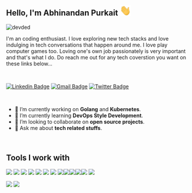 <h2> Hello, I'm Abhinandan Purkait <img src="https://raw.githubusercontent.com/ABSphreak/ABSphreak/master/gifs/Hi.gif" width="30px"></h2>

<p align="left"> <img src="https://komarev.com/ghpvc/?username=Abhinandan-Purkait" alt="devded" /></p>

I'm an coding enthusiast. I love exploring new tech stacks and love indulging in tech conversations that happen around me. I love play computer games too.
Loving one's own job passionately is very important and that's what I do. Do reach me out for any tech coverstion you want on these links below...

<br/>

[![Linkedin Badge](https://img.shields.io/badge/-Abhinandan-blue?style=flat-square&logo=Linkedin&logoColor=white&link=https://www.linkedin.com/in/abhinandan-purkait/)](https://www.linkedin.com/in/abhinandan-purkait/) [![Gmail Badge](https://img.shields.io/badge/-abhinandan@mayadata.io-c14438?style=flat-square&logo=Gmail&logoColor=white&link=mailto:abhinandan@mayadata.io)](mailto:abhinandan@mayadata.io) [![Twitter Badge](https://img.shields.io/badge/-Abhinandan1511-blue?style=flat-square&logo=Twitter&logoColor=white&link=https://twitter.com/Abhinandan1511)](https://twitter.com/Abhinandan1511)

<br />

- 🔭 I’m currently working on **Golang** and **Kubernetes**.
- 🌱 I’m currently learning **DevOps Style Development**.
- 👯 I’m looking to collaborate on **open source projects**.
- 💬 Ask me about **tech related stuffs**.

<br />

## Tools I work with
 <img src = 'https://raw.githubusercontent.com/MarikIshtar007/MarikIshtar007/master/images/git.svg' height='30'/> <img src = 'https://image.flaticon.com/icons/svg/919/919853.svg' width='30'/>  <img src = 'https://github.com/MarikIshtar007/MarikIshtar007/blob/master/images/js.svg' width='30'/> <img src = 'https://github.com/MarikIshtar007/MarikIshtar007/blob/master/images/django.svg' width='30'/>  <img src = 'https://github.com/MarikIshtar007/MarikIshtar007/blob/master/images/sql.svg' width='27'/> <img src = 'https://github.com/MarikIshtar007/MarikIshtar007/blob/master/images/cpp.svg' width='30'/> <img src = 'https://image.flaticon.com/icons/svg/919/919856.svg' width='30'/> <img src = 'https://github.com/MarikIshtar007/MarikIshtar007/blob/master/images/html.svg' width='30'/><img src = 'https://github.com/MarikIshtar007/MarikIshtar007/blob/master/images/c-original.svg' width='30'/><img src = 'https://github.com/MarikIshtar007/MarikIshtar007/blob/master/images/python.svg' width='30'/><img src = 'https://github.com/MarikIshtar007/MarikIshtar007/blob/master/images/css.svg' width='30'/><img src = 'https://github.com/MarikIshtar007/MarikIshtar007/blob/master/images/java.svg' width='30'/> <img src = 'https://github.com/MarikIshtar007/MarikIshtar007/blob/master/images/bootstrap.svg' width='30'/>
 
<img src = "https://github-readme-stats.vercel.app/api/top-langs/?username=Abhinandan-Purkait&layout=compact" height="150px">  <img src = "https://github-readme-stats.vercel.app/api?username=Abhinandan-Purkait&show_icons=true&hide=[%22issues%22]"  height="150px">
